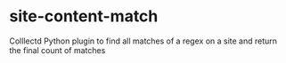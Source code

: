 # site-content-match
Colllectd Python plugin to find all matches of a regex on a site and return the final count of matches
